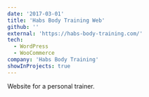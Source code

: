 ```yaml
---
date: '2017-03-01'
title: 'Habs Body Training Web'
github: ''
external: 'https://habs-body-training.com/'
tech:
  - WordPress
  - WooCommerce
company: 'Habs Body Training'
showInProjects: true
---
```


Website for a personal trainer.
